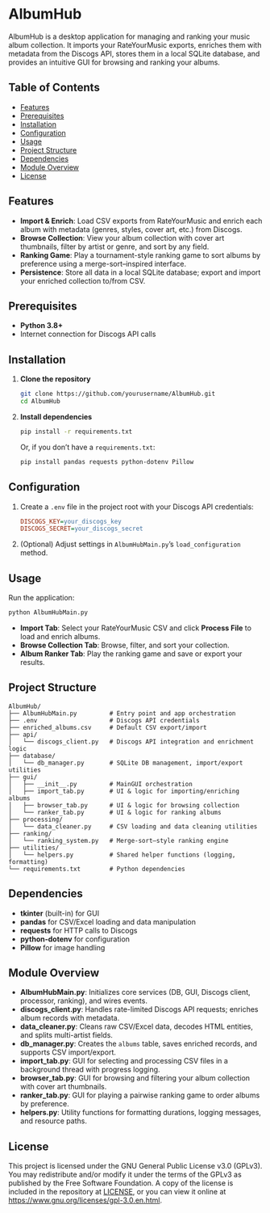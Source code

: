 # AlbumHub

AlbumHub is a desktop application for managing and ranking your music album collection. It imports your RateYourMusic exports, enriches them with metadata from the Discogs API, stores them in a local SQLite database, and provides an intuitive GUI for browsing and ranking your albums.

## Table of Contents

- [Features](#features)
- [Prerequisites](#prerequisites)
- [Installation](#installation)
- [Configuration](#configuration)
- [Usage](#usage)
- [Project Structure](#project-structure)
- [Dependencies](#dependencies)
- [Module Overview](#module-overview)
- [License](#license)

## Features

- **Import & Enrich**: Load CSV exports from RateYourMusic and enrich each album with metadata (genres, styles, cover art, etc.) from Discogs.
- **Browse Collection**: View your album collection with cover art thumbnails, filter by artist or genre, and sort by any field.
- **Ranking Game**: Play a tournament-style ranking game to sort albums by preference using a merge-sort–inspired interface.
- **Persistence**: Store all data in a local SQLite database; export and import your enriched collection to/from CSV.

## Prerequisites

- **Python 3.8+**
- Internet connection for Discogs API calls

## Installation

1. **Clone the repository**

   ```bash
   git clone https://github.com/yourusername/AlbumHub.git
   cd AlbumHub
   ```

2. **Install dependencies**

   ```bash
   pip install -r requirements.txt
   ```

   Or, if you don’t have a `requirements.txt`:

   ```bash
   pip install pandas requests python-dotenv Pillow
   ```

## Configuration

1. Create a `.env` file in the project root with your Discogs API credentials:

   ```ini
   DISCOGS_KEY=your_discogs_key
   DISCOGS_SECRET=your_discogs_secret
   ```

2. (Optional) Adjust settings in `AlbumHubMain.py`’s `load_configuration` method.

## Usage

Run the application:

```bash
python AlbumHubMain.py
```

- **Import Tab**: Select your RateYourMusic CSV and click **Process File** to load and enrich albums.
- **Browse Collection Tab**: Browse, filter, and sort your collection.
- **Album Ranker Tab**: Play the ranking game and save or export your results.

## Project Structure

```
AlbumHub/
├── AlbumHubMain.py         # Entry point and app orchestration
├── .env                    # Discogs API credentials
├── enriched_albums.csv     # Default CSV export/import
├── api/
│   └── discogs_client.py   # Discogs API integration and enrichment logic
├── database/
│   └── db_manager.py       # SQLite DB management, import/export utilities
├── gui/
│   ├── __init__.py         # MainGUI orchestration
│   ├── import_tab.py       # UI & logic for importing/enriching albums
│   ├── browser_tab.py      # UI & logic for browsing collection
│   └── ranker_tab.py       # UI & logic for ranking albums
├── processing/
│   └── data_cleaner.py     # CSV loading and data cleaning utilities
├── ranking/
│   └── ranking_system.py   # Merge-sort–style ranking engine
├── utilities/
│   └── helpers.py          # Shared helper functions (logging, formatting)
└── requirements.txt        # Python dependencies
```

## Dependencies

- **tkinter** (built-in) for GUI
- **pandas** for CSV/Excel loading and data manipulation
- **requests** for HTTP calls to Discogs
- **python-dotenv** for configuration
- **Pillow** for image handling

## Module Overview

- **AlbumHubMain.py**: Initializes core services (DB, GUI, Discogs client, processor, ranking), and wires events.
- **discogs_client.py**: Handles rate-limited Discogs API requests; enriches album records with metadata.
- **data_cleaner.py**: Cleans raw CSV/Excel data, decodes HTML entities, and splits multi-artist fields.
- **db_manager.py**: Creates the `albums` table, saves enriched records, and supports CSV import/export.
- **import_tab.py**: GUI for selecting and processing CSV files in a background thread with progress logging.
- **browser_tab.py**: GUI for browsing and filtering your album collection with cover art thumbnails.
- **ranker_tab.py**: GUI for playing a pairwise ranking game to order albums by preference.
- **helpers.py**: Utility functions for formatting durations, logging messages, and resource paths.

## License

This project is licensed under the GNU General Public License v3.0 (GPLv3). You may redistribute and/or modify it under the terms of the GPLv3 as published by the Free Software Foundation. A copy of the license is included in the repository at [LICENSE](LICENSE), or you can view it online at https://www.gnu.org/licenses/gpl-3.0.en.html.

